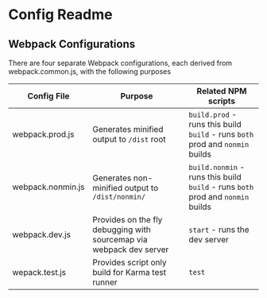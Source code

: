 # Config Readme

## Webpack Configurations

There are four separate Webpack configurations, each derived from webpack.common.js, with the following purposes

| Config File | Purpose | Related NPM scripts |
|-----|-----|-----|
| webpack.prod.js | Generates minified output to `/dist` root | `build.prod` - runs this build<br>`build` - runs `both` prod and `nonmin` builds
| webpack.nonmin.js | Generates non-minified output to `/dist/nonmin/` | `build.nonmin` - runs this build<br>`build` - runs `both` prod and `nonmin` builds |
| webpack.dev.js | Provides on the fly debugging with sourcemap via webpack dev server | `start` - runs the dev server
| wepack.test.js | Provides script only build for Karma test runner | `test`





